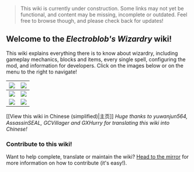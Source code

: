 > This wiki is currently under construction. Some links may not yet be functional, and content may be missing, incomplete or outdated. Feel free to browse though, and please check back for updates!

## Welcome to the _Electroblob's Wizardry_ wiki!

This wiki explains everything there is to know about wizardry, including gameplay mechanics, blocks and items, every single spell, configuring the mod, and information for developers. Click on the images below or on the menu to the right to navigate!

| [![](https://github.com/Electroblob77/Wizardry/wiki/en_gb/images/banners/menu_getting_started.png)](https://github.com/Electroblob77/Wizardry/wiki/Getting-Started) | [![](https://github.com/Electroblob77/Wizardry/wiki/en_gb/images/banners/menu_spells.png)](https://github.com/Electroblob77/Wizardry/wiki/Spells) |
|---|---|
| [![](https://github.com/Electroblob77/Wizardry/wiki/en_gb/images/banners/menu_blocks.png)](https://github.com/Electroblob77/Wizardry/wiki/Blocks) | [![](https://github.com/Electroblob77/Wizardry/wiki/en_gb/images/banners/menu_items.png)](https://github.com/Electroblob77/Wizardry/wiki/Items) |
| [![](https://github.com/Electroblob77/Wizardry/wiki/en_gb/images/banners/menu_mobs.png)](https://github.com/Electroblob77/Wizardry/wiki/Mobs) | [![](https://github.com/Electroblob77/Wizardry/wiki/en_gb/images/banners/menu_structures.png)](https://github.com/Electroblob77/Wizardry/wiki/Structures) |

[[View this wiki in Chinese (simplified)|主页]]
_Huge thanks to yuwanjun564, AssassinSEAL, GCVillager and GXHurry for translating this wiki into Chinese!_

### Contribute to this wiki!

Want to help complete, translate or maintain the wiki? [Head to the mirror](https://github.com/Electroblob77/Wizardry-Wiki) for more information on how to contribute (it's easy!).